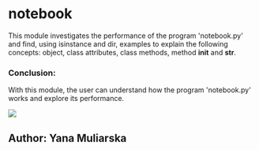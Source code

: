 # notebook
This module investigates the performance of the program 'notebook.py' and find, using isinstance and dir,
examples to explain the following concepts: object, class attributes, class methods, method __init__ and __str__.

### Conclusion:
With this module, the user can understand how the program 'notebook.py' works and explore its performance.

![]('note1.png')
## Author: Yana Muliarska
